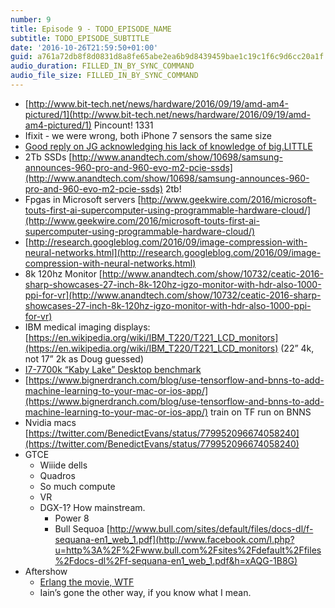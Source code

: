 ```yaml
---
number: 9
title: Episode 9 - TODO_EPISODE_NAME
subtitle: TODO_EPISODE_SUBTITLE
date: '2016-10-26T21:59:50+01:00'
guid: a761a72db8f8d0831d8a8fe65abe2ea6b9d8439459bae1c19c1f6c9d6cc20a1f
audio_duration: FILLED_IN_BY_SYNC_COMMAND
audio_file_size: FILLED_IN_BY_SYNC_COMMAND
---
```


- [http://www.bit-tech.net/news/hardware/2016/09/19/amd-am4-pictured/1](http://www.bit-tech.net/news/hardware/2016/09/19/amd-am4-pictured/1) Pincount! 1331 
- Ifixit - we were wrong, both iPhone 7 sensors the same size 
- [Good reply on JG acknowledging his lack of knowledge of big.LITTLE ](https://twitter.com/EmperiorEric/status/776955409978589185) 
- 2Tb SSDs [http://www.anandtech.com/show/10698/samsung-announces-960-pro-and-960-evo-m2-pcie-ssds](http://www.anandtech.com/show/10698/samsung-announces-960-pro-and-960-evo-m2-pcie-ssds) 2tb! 
- Fpgas in Microsoft servers [http://www.geekwire.com/2016/microsoft-touts-first-ai-supercomputer-using-programmable-hardware-cloud/](http://www.geekwire.com/2016/microsoft-touts-first-ai-supercomputer-using-programmable-hardware-cloud/) 
- [http://research.googleblog.com/2016/09/image-compression-with-neural-networks.html](http://research.googleblog.com/2016/09/image-compression-with-neural-networks.html) 
- 8k 120hz Monitor [http://www.anandtech.com/show/10732/ceatic-2016-sharp-showcases-27-inch-8k-120hz-igzo-monitor-with-hdr-also-1000-ppi-for-vr](http://www.anandtech.com/show/10732/ceatic-2016-sharp-showcases-27-inch-8k-120hz-igzo-monitor-with-hdr-also-1000-ppi-for-vr) 
- IBM medical imaging displays: [https://en.wikipedia.org/wiki/IBM_T220/T221_LCD_monitors](https://en.wikipedia.org/wiki/IBM_T220/T221_LCD_monitors) (22” 4k, not 17” 2k as Doug guessed) 
- [I7-7700k “Kaby Lake” Desktop benchmark](http://browser.primatelabs.com/v4/compute/127756) 
- [https://www.bignerdranch.com/blog/use-tensorflow-and-bnns-to-add-machine-learning-to-your-mac-or-ios-app/](https://www.bignerdranch.com/blog/use-tensorflow-and-bnns-to-add-machine-learning-to-your-mac-or-ios-app/) train on TF run on BNNS 
- Nvidia macs [https://twitter.com/BenedictEvans/status/779952096674058240](https://twitter.com/BenedictEvans/status/779952096674058240) 
- GTCE 
    - Wiiide dells 
    - Quadros 
    - So much compute 
    - VR 
    - DGX-1? How mainstream. 
        - Power 8 
        - Bull Sequoa [http://www.bull.com/sites/default/files/docs-dl/f-sequana-en1_web_1.pdf](http://www.facebook.com/l.php?u=http%3A%2F%2Fwww.bull.com%2Fsites%2Fdefault%2Ffiles%2Fdocs-dl%2Ff-sequana-en1_web_1.pdf&h=xAQG-1B8G)
- Aftershow
    - [Erlang the movie, WTF](https://www.youtube.com/watch?v=uKfKtXYLG78) 
    - Iain’s gone the other way, if you know what I mean.
